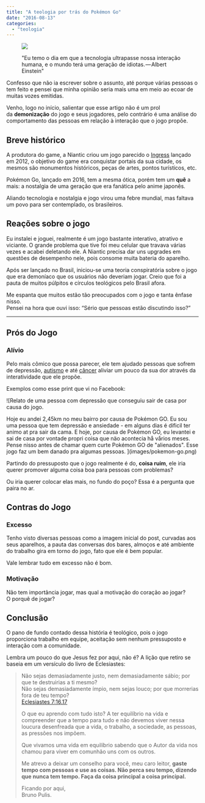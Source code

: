 ```yaml
---
title: "A teologia por trás do Pokémon Go"
date: "2016-08-13"
categories: 
  - "teologia"
---
```


<figure>

![](https://brunopulis.com/wp-content/uploads/2024/09/pokemon-1024x576.avif)

<figcaption>

"Eu temo o dia em que a tecnologia ultrapasse nossa interação humana, e o mundo terá uma geração de idiotas. — Albert Einstein"  


</figcaption>

</figure>

Confesso que não ia escrever sobre o assunto, até porque várias pessoas o tem feito e pensei que minha opinião seria mais uma em meio ao ecoar de muitas vozes emitidas.

Venho, logo no início, salientar que esse artigo não é um prol da **demonização** do jogo e seus jogadores, pelo contrário é uma análise do comportamento das pessoas em relação à interação que o jogo propõe.

## Breve histórico

A produtora do game, a Niantic criou um jogo parecido o [Ingress](https://www.ingress.com/) lançado em 2012, o objetivo do game era conquistar portais da sua cidade, os mesmos são monumentos históricos, peças de artes, pontos turísticos, etc.

Pokémon Go, lançado em 2016, tem a mesma ótica, porém tem um **quê** a mais: a nostalgia de uma geração que era fanática pelo anime japonês.

Aliando tecnologia e nostalgia e jogo virou uma febre mundial, mas faltava um povo para ser contemplado, os brasileiros.

## Reações sobre o jogo

Eu instalei e joguei, realmente é um jogo bastante interativo, atrativo e viciante. O grande problema que tive foi meu celular que travava várias vezes e acabei deletando ele. A Niantic precisa dar uns upgrades em questões de desempenho nele, pois consome muita bateria do aparelho.

Após ser lançado no Brasil, iniciou-se uma teoria conspiratória sobre o jogo que era demoníaco que os usuários não deveriam jogar. Creio que foi a pauta de muitos púlpitos e círculos teológicos pelo Brasil afora.

Me espanta que muitos estão tão preocupados com o jogo e tanta ênfase nisso.  
Pensei na hora que ouvi isso: “Sério que pessoas estão discutindo isso?”

* * *

## **Prós do Jogo**

### Alívio

Pelo mais cômico que possa parecer, ele tem ajudado pessoas que sofrem de depressão, [autismo](http://g1.globo.com/tecnologia/games/noticia/2016/08/como-pokemon-go-transformou-vida-de-jovem-autista-que-nao-conseguia-sair-de-casa.html) e até [câncer](http://extra.globo.com/noticias/mundo/hospital-infantil-usa-jogo-pokemon-go-para-tirar-pacientes-do-leito-19741332.html) aliviar um pouco da sua dor através da interatividade que ele propõe.

Exemplos como esse print que vi no Facebook:

![Relato de uma pessoa com depressão que conseguiu sair de casa por causa do jogo.
<div></div>
Hoje eu andei 2,45km no meu bairro por causa
de Pokémon GO.
Eu sou uma pessoa que tem depressäo e
ansiedade - em alguns dias é dificil ter animo at
pra sair da cama. E hoje, por causa de Pokémon
GO, eu levantei e sai de casa por vontade propri
coisa que näo acontecia hå vårios meses.
Pense nisso antes de chamar quem curte
Pokémon GO de "alienados". Esse jogo faz um
bem danado pra algumas pessoas.
](images/pokemon-go.png)

Partindo do pressuposto que o jogo realmente é do, **coisa ruim**, ele iria querer promover alguma coisa boa para pessoas com problemas?  
  
Ou iria querer colocar elas mais, no fundo do poço? Essa é a pergunta que paira no ar.

## **Contras do Jogo**

### Excesso

Tenho visto diversas pessoas como a imagem inicial do post, curvadas aos seus aparelhos, a pauta das conversas dos bares, almoços e até ambiente do trabalho gira em torno do jogo, fato que ele é bem popular.

Vale lembrar tudo em excesso não é bom.

### Motivação

Não tem importância jogar, mas qual a motivação do coração ao jogar?   
O porquê de jogar?

## Conclusão

O pano de fundo contado dessa história é teológico, pois o jogo proporciona trabalho em equipe, aceitação sem nenhum pressuposto e interação com a comunidade.

Lembra um pouco do que Jesus fez por aqui, não é? A lição que retiro se baseia em um versículo do livro de Eclesiastes:

> Não sejas demasiadamente justo, nem demasiadamente sábio; por que te destruirias a ti mesmo?  
> Não sejas demasiadamente ímpio, nem sejas louco; por que morrerias fora de teu tempo?  
> [Eclesiastes 7:16,17](https://www.bibliaonline.com.br/acf/ec/7/16,17)
> 
> O que eu aprendo com tudo isto? A ter equilíbrio na vida e compreender que a tempo para tudo e não devemos viver nessa loucura desenfreada que a vida, o trabalho, a sociedade, as pessoas, as pressões nos impõem.
> 
> Que vivamos uma vida em equilíbrio sabendo que o Autor da vida nos chamou para viver em comunhão uns com os outros.
> 
> Me atrevo a deixar um conselho para você, meu caro leitor, **gaste tempo com pessoas e use as coisas. Não perca seu tempo, dizendo que nunca tem tempo. Faça da coisa principal a coisa principal.**
> 
> Ficando por aqui,  
> Bruno Pulis.
